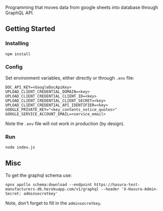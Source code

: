Programming that moves data from google sheets into database through GraphQL API.

## Getting Started

### Installing

    npm install

### Config

Set environment variables, either directly or through `.env` file:

```
DOC_API_KEY=<GoogleDocApiKey>
UPLOAD_CLIENT_CREDENTIAL_DOMAIN=<key>
UPLOAD_CLIENT_CREDENTIAL_CLIENT_ID=<key>
UPLOAD_CLIENT_CREDENTIAL_CLIENT_SECRET=<key>
UPLOAD_CLIENT_CREDENTIAL_API_IDENTIFIER=<key>
GOOGLE_PRIVATE_KEY="<key_contents_notice_quotes>"
GOOGLE_SERVICE_ACCOUNT_EMAIL=<service_email>
```

Note the `.env` file will not work in production (by design).
    
### Run

    node index.js
    
## Misc

To get the graphql schema use:

```
npnx apollo schema:download --endpoint https://hasura-test-manufacturers-db.herokuapp.com/v1/graphql --header 'X-Hasura-Admin-Secret: adminsecretkey'
```

Note, don't forget to fill in the `adminsecretkey`.
